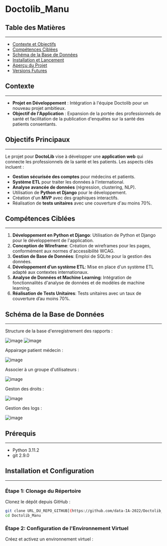 # Doctolib_Manu

## Table des Matières
---
- [Contexte et Objectifs](#Contexte)
- [Compétences Ciblées](#compétences-ciblées)
- [Schéma de la Base de Données](#schéma-de-la-base-de-données)
- [Installation et Lancement](#installation-et-lancement)
- [Aperçu du Projet](#aperçu-du-projet)
- [Versions Futures](#versions-futures)

## Contexte
---
- **Projet en Développement** : Intégration à l'équipe Doctolib pour un nouveau projet ambitieux.
- **Objectif de l'Application** : Expansion de la portée des professionnels de santé et facilitation de la publication d'enquêtes sur la santé des patients consentants.

## Objectifs Principaux
---
Le projet pour **DoctoLib** vise à développer une **application web** qui connecte les professionnels de la santé et les patients. Les aspects clés incluent :
- **Gestion sécurisée des comptes** pour médecins et patients.
- **Système ETL** pour traiter les données à l'international.
- **Analyse avancée de données** (régression, clustering, NLP).
- Utilisation de **Python et Django** pour le développement.
- Création d'un **MVP** avec des graphiques interactifs.
- Réalisation de **tests unitaires** avec une couverture d'au moins 70%.


## Compétences Ciblées
---
1. **Développement en Python et Django**: Utilisation de Python et Django pour le développement de l'application.
2. **Conception de Wireframe**: Création de wireframes pour les pages, conformément aux normes d'accessibilité WCAG.
3. **Gestion de Base de Données**: Emploi de SQLite pour la gestion des données.
4. **Développement d’un système ETL**: Mise en place d'un système ETL adapté aux contextes internationaux.
5. **Analyse de Données et Machine Learning**: Intégration de fonctionnalités d'analyse de données et de modèles de machine learning.
6. **Réalisation de Tests Unitaires**: Tests unitaires avec un taux de couverture d’au moins 70%.

## Schéma de la Base de Données
---
Structure de la base d'enregistrement des rapports :

![image](https://github.com/data-IA-2022/Doctolib_Manu/assets/120089092/90f1bb85-336b-4710-abff-8e82f1f33b22)
![image](https://github.com/data-IA-2022/Doctolib_Manu/assets/120089092/47b2cb33-21f3-45e1-8d8c-dbce6f841227)

Appairage patient médecin :

![image](https://github.com/data-IA-2022/Doctolib_Manu/assets/120089092/13ac6fc0-0c95-4aeb-9c97-65e9036f6ce8)

Associer à un groupe d'utilisateurs :

![image](https://github.com/data-IA-2022/Doctolib_Manu/assets/120089092/362f2c13-efaf-4532-8cd3-b926c3c8b64f)

Geston des droits : 

![image](https://github.com/data-IA-2022/Doctolib_Manu/assets/120089092/f0e86714-98da-4144-b821-165fc18b134d)

Gestion des logs :

![image](https://github.com/data-IA-2022/Doctolib_Manu/assets/120089092/a217587d-9149-4bc3-92ff-e9f2f8b136a0)

## Prérequis
---
- Python 3.11.2
- git 2.9.0

## Installation et Configuration
---

### Étape 1: Clonage du Répertoire
Clonez le dépôt depuis GitHub :

```bash
git clone URL_DU_REPO_GITHUB](https://github.com/data-IA-2022/Doctolib_Manu.git)https://github.com/data-IA-2022/Doctolib_Manu.git`
cd Doctolib_Manu
```

### Étape 2: Configuration de l'Environnement Virtuel
Créez et activez un environnement virtuel :
